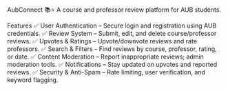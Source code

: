 AubConnect 📚⭐
A course and professor review platform for AUB students.

Features
✅ User Authentication – Secure login and registration using AUB credentials.
✅ Review System – Submit, edit, and delete course/professor reviews.
✅ Upvotes & Ratings – Upvote/downvote reviews and rate professors.
✅ Search & Filters – Find reviews by course, professor, rating, or date.
✅ Content Moderation – Report inappropriate reviews; admin moderation tools.
✅ Notifications – Stay updated on upvotes and reported reviews.
✅ Security & Anti-Spam – Rate limiting, user verification, and keyword flagging.
